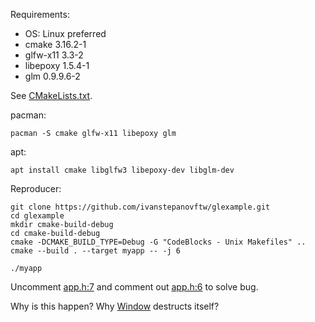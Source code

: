 Requirements:
- OS: Linux preferred
- cmake 3.16.2-1
- glfw-x11 3.3-2
- libepoxy 1.5.4-1
- glm 0.9.9.6-2

See [CMakeLists.txt](https://github.com/ivanstepanovftw/glexample/blob/master/CMakeLists.txt#L45-L52).

pacman:
```
pacman -S cmake glfw-x11 libepoxy glm
```

apt:
```
apt install cmake libglfw3 libepoxy-dev libglm-dev
```

Reproducer:
```
git clone https://github.com/ivanstepanovftw/glexample.git
cd glexample
mkdir cmake-build-debug
cd cmake-build-debug
cmake -DCMAKE_BUILD_TYPE=Debug -G "CodeBlocks - Unix Makefiles" ..
cmake --build . --target myapp -- -j 6

./myapp
```

Uncomment [app.h:7](https://github.com/ivanstepanovftw/glexample/blob/master/app.h#L7) and comment out [app.h:6](https://github.com/ivanstepanovftw/glexample/blob/master/app.h#L6) to solve bug.

Why is this happen? Why [Window](https://github.com/ivanstepanovftw/glexample/blob/master/window.h#L75) destructs itself?
